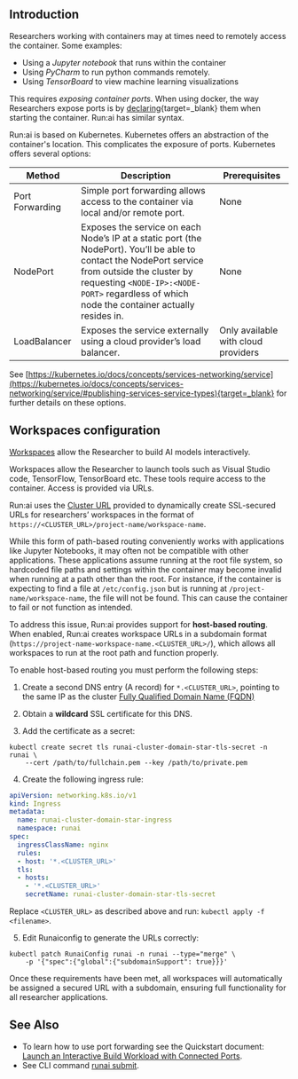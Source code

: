 ## Introduction

Researchers working with containers may at times need to remotely access the container. Some examples:

*   Using a _Jupyter_ _notebook_ that runs within the container
*   Using _PyCharm_ to run python commands remotely.
*   Using _TensorBoard_ to view machine learning visualizations

This requires _exposing container ports_. When using docker, the way Researchers expose ports is by [declaring](https://docs.docker.com/engine/reference/commandline/run/){target=_blank} them when starting the container. Run:ai has similar syntax.

Run:ai is based on Kubernetes. Kubernetes offers an abstraction of the container's location. This complicates the exposure of ports. Kubernetes offers several options:

| Method | Description | Prerequisites |
|--------|-------------|---------------|
| Port Forwarding | Simple port forwarding allows access to the container via local and/or remote port. | None |
| NodePort | Exposes the service on each Node’s IP at a static port (the NodePort). You’ll be able to contact the NodePort service from outside the cluster by requesting `<NODE-IP>:<NODE-PORT>` regardless of which node the container actually resides in. | None |  
| LoadBalancer | Exposes the service externally using a cloud provider’s load balancer. | Only available with cloud providers | 


See [https://kubernetes.io/docs/concepts/services-networking/service](https://kubernetes.io/docs/concepts/services-networking/service/#publishing-services-service-types){target=_blank} for further details on these options.



## Workspaces configuration

[Workspaces](../../../Researcher/workloads/workspaces/overview.md) allow the Researcher to build AI models interactively. 

Workspaces allow the Researcher to launch tools such as Visual Studio code, TensorFlow, TensorBoard etc. These tools require access to the container. Access is provided via URLs. 

Run:ai uses the [Cluster URL](../cluster-setup/cluster-prerequisites.md#domain-name-requirement) provided to dynamically create SSL-secured URLs for researchers’ workspaces in the format of `https://<CLUSTER_URL>/project-name/workspace-name`.

While this form of path-based routing conveniently works with applications like Jupyter Notebooks, it may often not be compatible with other applications. These applications assume running at the root file system, so hardcoded file paths and settings within the container may become invalid when running at a path other than the root. For instance, if the container is expecting to find a file at `/etc/config.json` but is running at `/project-name/workspace-name`, the file will not be found. This can cause the container to fail or not function as intended.

To address this issue, Run:ai provides support for __host-based routing__. When enabled, Run:ai creates workspace URLs in a subdomain format (`https://project-name-workspace-name.<CLUSTER_URL>/`), which allows all workspaces to run at the root path and function properly. 

To enable host-based routing you must perform the following steps:

1. Create a second DNS entry (A record) for `*.<CLUSTER_URL>`, pointing to the same IP as the cluster [Fully Qualified Domain Name (FQDN)](../cluster-setup/cluster-prerequisites.md#fully-qualified-domain-name-fqdn)
2. Obtain a __wildcard__ SSL certificate for this DNS.


3. Add the certificate as a secret:

```
kubectl create secret tls runai-cluster-domain-star-tls-secret -n runai \ 
    --cert /path/to/fullchain.pem --key /path/to/private.pem
```

4. Create the following ingress rule:

``` YAML
apiVersion: networking.k8s.io/v1
kind: Ingress
metadata:
  name: runai-cluster-domain-star-ingress
  namespace: runai
spec:
  ingressClassName: nginx
  rules:
  - host: '*.<CLUSTER_URL>'
  tls:
  - hosts:
    - '*.<CLUSTER_URL>'
    secretName: runai-cluster-domain-star-tls-secret
```

Replace `<CLUSTER_URL>` as described above and run: `kubectl apply -f <filename>`.

5. Edit Runaiconfig to generate the URLs correctly:

```
kubectl patch RunaiConfig runai -n runai --type="merge" \
    -p '{"spec":{"global":{"subdomainSupport": true}}}' 
```

Once these requirements have been met, all workspaces will automatically be assigned a secured URL with a subdomain, ensuring full functionality for all researcher applications.

## See Also

* To learn how to use port forwarding see the Quickstart document:  [Launch an Interactive Build Workload with Connected Ports](../../../Researcher/Walkthroughs/walkthrough-build-ports.md).
* See CLI command [runai submit](../../../Researcher/cli-reference/runai-submit.md).

